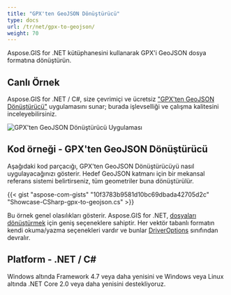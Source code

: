 ```yaml
---
title: "GPX'ten GeoJSON Dönüştürücü"
type: docs
url: /tr/net/gpx-to-geojson/
weight: 70
---
```


Aspose.GIS for .NET kütüphanesini kullanarak GPX'i GeoJSON dosya formatına dönüştürün.

## **Canlı Örnek**

Aspose.GIS for .NET / C#, size çevrimiçi ve ücretsiz ["GPX'ten GeoJSON Dönüştürücü"](https://products.aspose.app/gis/conversion/gpx-to-geojson) uygulamasını sunar; burada işlevselliği ve çalışma kalitesini inceleyebilirsiniz.

![GPX'ten GeoJSON Dönüştürücü Uygulaması](conversion.png)

## **Kod örneği - GPX'ten GeoJSON Dönüştürücü**

Aşağıdaki kod parçacığı, GPX'ten GeoJSON Dönüştürücüyü nasıl uygulayacağınızı gösterir. Hedef GeoJSON katmanı için bir mekansal referans sistemi belirtirseniz, tüm geometriler buna dönüştürülür. 

{{< gist "aspose-com-gists" "10f3783b9581d10bc69dbada42705d2c" "Showcase-CSharp-gpx-to-geojson.cs" >}}

Bu örnek genel olasılıkları gösterir. Aspose.GIS for .NET, [dosyaları dönüştürmek](https://docs.aspose.com/gis/net/vector-layers/) için geniş seçeneklere sahiptir. Her vektör tabanlı formatın kendi okuma/yazma seçenekleri vardır ve bunlar [DriverOptions](https://reference.aspose.com/gis/net/aspose.gis/driveroptions) sınıfından devralır.

## **Platform - .NET / C#**

Windows altında Framework 4.7 veya daha yenisini ve Windows veya Linux altında .NET Core 2.0 veya daha yenisini destekliyoruz.
